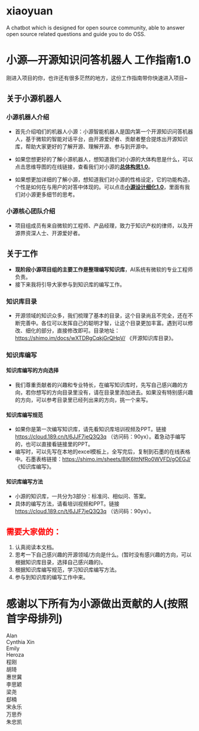 # xiaoyuan
A chatbot which is designed for open source community, able to answer open source related questions and guide you to do OSS. 
# 小源—开源知识问答机器人 工作指南1.0

刚进入项目的你，也许还有很多茫然的地方，这份工作指南带你快速进入项目~

## 关于小源机器人

### 小源机器人介绍

- 首先介绍咱们的机器人小源：小源智能机器人是国内第一个开源知识问答机器人，基于微软的智能对话平台，由开源爱好者、贡献者整合提炼出开源知识库，帮助大家更好的了解开源、理解开源、参与到开源中。

- 如果您想更好的了解小源机器人，想知道我们对小源的大体构思是什么，可以点击思维导图的在线链接，查看我们对小源的[**总体构思1.0**](https://www.processon.com/view/link/5f71554ce401fd64b5dfbe57)。

- 如果想更加详细的了解小源，想知道我们对小源的性格设定，它的功能构造，个性是如何在与用户的对答中体现的。可以点击[**小源设计细化1.0**](https://www.processon.com/view/link/5f715683637689435ff0c9a6)，里面有我们对小源更多细节的思考。


### 小源核心团队介绍

- 项目组成员有来自微软的工程师、产品经理，致力于知识产权的律师，以及开源界资深人士、开源爱好者。

## 关于工作

- **现阶段小源项目组的主要工作是整理编写知识库**，AI系统有微软的专业工程师负责。
- 接下来我将引导大家参与到知识库的编写工作。

### 知识库目录

- 开源领域的知识众多，我们梳理了基本的目录，这个目录尚且不完全，还在不断完善中。各位可以发挥自己的聪明才智，让这个目录更加丰富。遇到可以修改、细化的部分，直接修改即可。目录地址：<a href="https://shimo.im/docs/wXTDRgCqkjGrQHpV/" target="_blank">https://shimo.im/docs/wXTDRgCqkjGrQHpV/</a> 《开源知识库目录》。

### 知识库编写

#### 知识库编写的方向选择

- 我们尊重贡献者的兴趣和专业特长，在编写知识库时，先写自己感兴趣的方向，若你想写的方向目录里没有，请在目录里添加进去。如果没有特别感兴趣的方向，可以参考目录里已经列出来的方向，挑一个来写。

#### 知识库编写规范

- 如果你是第一次编写知识库，请先看知识库培训视频及PPT。链接 <a href="https://cloud.189.cn/t/6JJF7jeQ3Q3q" target="_blank">https://cloud.189.cn/t/6JJF7jeQ3Q3q</a> （访问码：90yx）。着急动手编写的，也可以直接看链接里的PPT。
- 编写时，可以先写在本地的excel模板上，全写完后，复制到石墨的在线表格中。石墨表格链接：<a href="https://shimo.im/sheets/BIK6IttNfRo0WVFD/gOEGJ/" target="_blank">https://shimo.im/sheets/BIK6IttNfRo0WVFD/gOEGJ/</a>  《知识库编写》。

#### 知识库编写方法

- 小源的知识库，一共分为3部分：标准问、相似问、答案。
- 具体的编写方法，请看培训视频和PPT。链接 <a href="https://cloud.189.cn/t/6JJF7jeQ3Q3q" target="_blank">https://cloud.189.cn/t/6JJF7jeQ3Q3q</a> （访问码：90yx）。

## <font color=#FF0000>   需要大家做的： </font> 

1. 认真阅读本文档。
2. 思考一下自己感兴趣的开源领域/方向是什么。(暂时没有感兴趣的方向，可以根据知识库目录，选择自己感兴趣的)。
3. 根据知识库编写规范，学习知识库编写方法。
4. 参与到知识库的编写工作中来。

# 感谢以下所有为小源做出贡献的人(按照首字母排列)
Alan  
Cynthia Xin  
Emily  
Heroza  
程刚  
胡琦  
惠世冀  
李思颖  
梁尧  
郄楠  
宋永乐  
万思乔  
朱忠凯  
